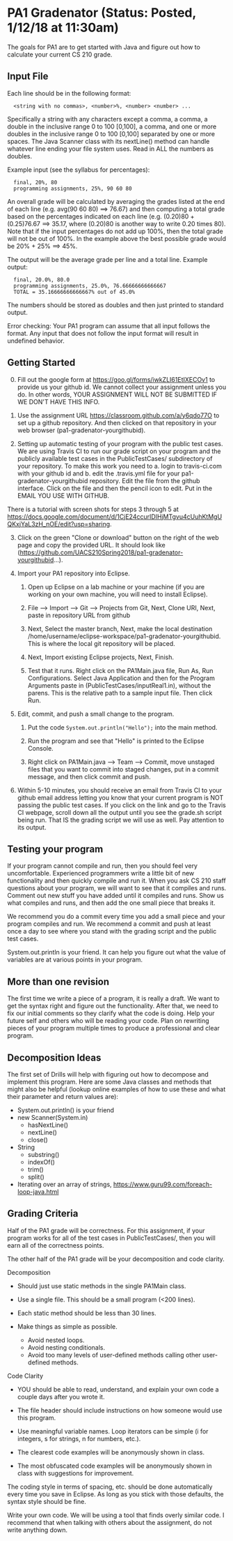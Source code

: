 # PA1 Gradenator (Status: Posted, 1/12/18 at 11:30am)

The goals for PA1 are to get started with Java and figure out how to 
calculate your current CS 210 grade.

## Input File

Each line should be in the following format:
```
  <string with no commas>, <number>%, <number> <number> ...
```
  
Specifically a string with any characters except a comma, a comma, a
double in the inclusive range 0 to 100 [0,100], a comma, and one or more
doubles in the inclusive range 0 to 100 [0,100] separated by one or more
spaces. The Java Scanner class with its nextLine() method can handle whatever
line ending your file system uses.  Read in ALL the numbers as doubles.

Example input (see the syllabus for percentages):
```
  final, 20%, 80
  programming assignments, 25%, 90 60 80
```

An overall grade will be calculated by averaging the grades listed at the end
of each line (e.g. avg(90 60 80) ==> 76.67) and then computing a total grade
based on the percentages indicated on each line (e.g. (0.20)80 + (0.25)76.67
==> 35.17, where (0.20)80 is another way to write 0.20 times 80).  
Note that if the input percentages do not add up 100%, then the
total grade will not be out of 100%. In the example above the best possible
grade would be 20% + 25% ==> 45%.

The output will be the average grade per line and a total line. Example
output:
```
  final, 20.0%, 80.0
  programming assignments, 25.0%, 76.66666666666667
  TOTAL = 35.16666666666667% out of 45.0%
```

The numbers should be stored as doubles and then just printed to standard output.

Error checking:
Your PA1 program can assume that all input follows the format. Any input that 
does not follow the input format will result in undefined behavior.

## Getting Started

0. Fill out the google form at https://goo.gl/forms/iwkZLI61EtIXECOv1 to
provide us your github id.  We cannot collect your assignment unless you do.
In other words, YOUR ASSIGNMENT WILL NOT BE SUBMITTED IF WE DON'T HAVE THIS INFO.

1. Use the assignment URL https://classroom.github.com/a/y6qdo77O to set 
up a github repository.  And then clicked on that repository in your 
web browser (pa1-gradenator-yourgithubid).

2. Setting up automatic testing of your program with the public test cases.
   We are using Travis CI to run our grade script on your program and the
   publicly available test cases in the PublicTestCases/ subdirectory of your
   repository.  To make this work you need to 
       a. login to travis-ci.com with your github id and
       b. edit the .travis.yml file for your pa1-gradenator-yourgithubid repository.
   Edit the file from the github interface.  Click on the file and then the pencil
   icon to edit.  Put in the EMAIL YOU USE WITH GITHUB.

There is a tutorial with screen shots for steps 3 through 5 at
https://docs.google.com/document/d/1CjE24ccurIDIHjMTgvu4cUuhKtMgUQKxjYaL3zH_nOE/edit?usp=sharing.


3. Click on the green "Clone or download" button on the right of the web page
and copy the provided URL.  It should look like 
(https://github.com/UACS210Spring2018/pa1-gradenator-yourgithubid...).

4. Import your PA1 repository into Eclipse.
    1. Open up Eclipse on a lab machine or your machine (if you are working on
       your own machine, you will need to install Eclipse).

    2. File —> Import —> Git —> Projects from Git, Next, Clone URI, Next,
       paste in repository URL from github

    3. Next, Select the master branch, Next, make the local destination 
       /home/username/eclipse-workspace/pa1-gradenator-yourgithubid.  
       This is where the local git repository will be placed.

    4. Next, Import existing Eclipse projects, Next, Finish.

    5. Test that it runs.  Right click on the PA1Main.java file, Run As, 
       Run Configurations.  Select Java Application and then for the 
       Program Arguments paste in (PublicTestCases/inputReal1.in), 
       without the parens.  This is the relative path to a sample input 
       file.  Then click Run.

5. Edit, commit, and push a small change to the program.
    1. Put the code `System.out.println("Hello");` into the main method.
    
    2. Run the program and see that "Hello" is printed to the Eclipse Console.
    
    3. Right click on PA1Main.java --> Team --> Commit, move unstaged files
       that you want to commit into staged changes, put in a commit message,
       and then click commit and push.

6. Within 5-10 minutes, you should receive an email from Travis CI to
   your github email address letting you know that your current program is NOT
   passing the public test cases.  If you click on the link and go to the
   Travis CI webpage, scroll down all the output until you see the grade.sh
   script being run.  That IS the grading script we will use as well.
   Pay attention to its output.


## Testing your program

If your program cannot compile and run, then you should feel very
uncomfortable.  Experienced programmers write a little bit of new functionality
and then quickly compile and run it.  When you ask CS 210 staff questions
about your program, we will want to see that it compiles and runs.  Comment
out new stuff you have added until it compiles and runs.  Show us what compiles 
and runs, and then add the one small piece that breaks it.

We recommend you do a commit every time you add a small piece and your
program compiles and run.  We recommend a commit and push at least once
a day to see where you stand with the grading script and the public
test cases.

System.out.println is your friend.  It can help you figure out what 
the value of variables are at various points in your program.


## More than one revision

The first time we write a piece of a program, it is really a draft.
We want to get the syntax right and figure out the functionality.
After that, we need to fix our initial comments so they clarify
what the code is doing.  Help your future self and others who
will be reading your code.  Plan on rewriting pieces of your
program multiple times to produce a professional and clear program.


## Decomposition Ideas

The first set of Drills will help with figuring out how to decompose and
implement this program.  Here are some Java classes and methods that might
also be helpful (lookup online examples of how to use these and what their 
parameter and return values are):
* System.out.println() is your friend
* new Scanner(System.in)
  * hasNextLine()
  * nextLine()
  * close()
* String
  * substring()
  * indexOf()
  * trim()
  * split()
* Iterating over an array of strings,
  https://www.guru99.com/foreach-loop-java.html


## Grading Criteria

Half of the PA1 grade will be correctness.  For this assignment, if your
program works for all of the test cases in PublicTestCases/, then you will
earn all of the correctness points.

The other half of the PA1 grade will be your decomposition and code clarity.

Decomposition
* Should just use static methods in the single PA1Main class.

* Use a single file.  This should be a small program (<200 lines).

* Each static method should be less than 30 lines.

* Make things as simple as possible.
  * Avoid nested loops.
  * Avoid nesting conditionals.
  * Avoid too many levels of user-defined methods calling other
  user-defined methods.


Code Clarity
* YOU should be able to read, understand, and explain your own code
a couple days after you wrote it.

* The file header should include instructions on how someone would
use this program.

* Use meaningful variable names.  Loop iterators can
be simple (i for integers, s for strings, n for numbers, etc.).

* The clearest code examples will be anonymously shown in class.

* The most obfuscated code examples will be anonymously shown in class
with suggestions for improvement.


The coding style in terms of spacing, etc. should be done automatically
every time you save in Eclipse.  As long as you stick with those defaults,
the syntax style should be fine.

Write your own code.  We will be using a tool that finds overly similar code.
I recommend that when talking with others about the assignment, do not write
anything down.

